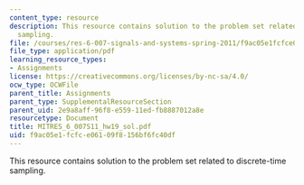 ```yaml
---
content_type: resource
description: This resource contains solution to the problem set related to discrete-time
  sampling.
file: /courses/res-6-007-signals-and-systems-spring-2011/f9ac05e1fcfce06109f8156bf6fc40df_MITRES_6_007S11_hw19_sol.pdf
file_type: application/pdf
learning_resource_types:
- Assignments
license: https://creativecommons.org/licenses/by-nc-sa/4.0/
ocw_type: OCWFile
parent_title: Assignments
parent_type: SupplementalResourceSection
parent_uid: 2e9a8aff-96f8-e559-11ed-fb8887012a8e
resourcetype: Document
title: MITRES_6_007S11_hw19_sol.pdf
uid: f9ac05e1-fcfc-e061-09f8-156bf6fc40df
---
```

This resource contains solution to the problem set related to discrete-time sampling.